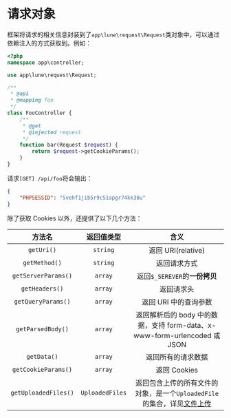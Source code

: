# 请求对象

框架将请求的相关信息封装到了`app\lune\request\Request`类对象中，可以通过依赖注入的方式获取到。例如：

``` php
<?php
namespace app\controller;

use app\lune\request\Request;

/**
 * @api
 * @mapping foo
 */
class FooController {
    /**
     * @get
     * @injected request
     */
    function bar(Request $request) {
        return $request->getCookieParams();
    }
}

```

请求`[GET] /api/foo`将会输出：

``` json
{
    "PHPSESSID": "5vehf1jib5r9c51apgr74kk38u"
}
```

除了获取 Cookies 以外，还提供了以下几个方法：

| 方法名 | 返回值类型 | 含义 |
| :------------: | :------------: | :------------: |
| `getUri()` |  `string` | 返回 URI(relative) |
|  `getMethod()` | `string`  | 返回请求方式 |
|  `getServerParams()` | `array`  | 返回`$_SEREVER`的**一份拷贝** |
| `getHeaders()`  | `array`  | 返回请求头 |
| `getQueryParams()`  | `array`  | 返回 URI 中的查询参数 |
| `getParsedBody()`  | `array`  | 返回解析后的 body 中的数据，支持 form-data、x-www-form-urlencoded 或 JSON |
| `getData()`  | `array`  | 返回所有的请求数据 |
| `getCookieParams()`  | `array`  | 返回 Cookies |
| `getUploadedFiles()`  | `UploadedFiles`  | 返回包含上传的所有文件的对象，是一个`UploadedFile`的集合，详见[文件上传](#文件上传) |